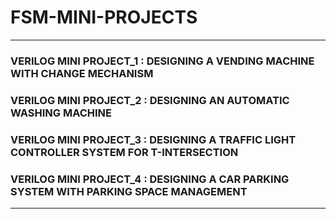 # FSM-MINI-PROJECTS
---------------------------------------------------------------------------------------------------------

### VERILOG MINI PROJECT_1 : DESIGNING A VENDING MACHINE WITH CHANGE MECHANISM

### VERILOG MINI PROJECT_2 : DESIGNING AN AUTOMATIC WASHING MACHINE 

### VERILOG MINI PROJECT_3 : DESIGNING A TRAFFIC LIGHT CONTROLLER SYSTEM FOR T-INTERSECTION

### VERILOG MINI PROJECT_4 : DESIGNING A CAR PARKING SYSTEM WITH PARKING SPACE MANAGEMENT

-----------------------------------------------------------------------------------------------------------
